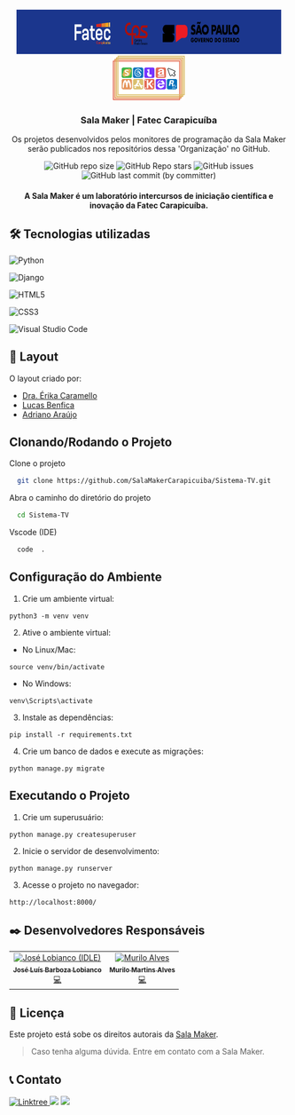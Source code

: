 <br />
<div align="center">
  <a href="https://linktr.ee/salamaker">
    <img src="public\fatec-carapicuiba-sp.png" alt="Logo" width="95%" height="80">
  </a>

</br>

 <a href="https://linktr.ee/salamaker">
    <img src="public\marca-salamaker.png" alt="Logo" height="80">
  </a>
  <h3 align="center">Sala Maker | Fatec Carapicuíba</h3>

  <p align="center">
    Os projetos desenvolvidos pelos monitores de programação da Sala Maker serão publicados nos repositórios dessa 'Organização' no GitHub. 
    <br />
    </div>

<div align="center">

![GitHub repo size](https://img.shields.io/github/repo-size/SalaMakerCarapicuiba/SISTEMA-TV-Horario-Aulas "Tamanho do repositório no GitHub")
![GitHub Repo stars](https://img.shields.io/github/stars/SalaMakerCarapicuiba/SISTEMA-TV-Horario-Aulas "Estrelas do repositório no GitHub")
![GitHub issues](https://img.shields.io/github/issues/SalaMakerCarapicuiba/SISTEMA-TV-Horario-Aulas "Issues abertas no repositório")
![GitHub last commit (by committer)](https://img.shields.io/github/last-commit/SalaMakerCarapicuiba/SISTEMA-TV-Horario-Aulas?color=orange "Último commit no repositório do GitHub")

</div>

<h4 align="center"> 
	A Sala Maker é um laboratório intercursos de iniciação científica e inovação da Fatec Carapicuíba.  
   
</h4>

## 🛠 Tecnologias utilizadas

![Python](https://img.shields.io/badge/python-3670A0?style=for-the-badge&logo=python&logoColor=ffdd54)

![Django](https://img.shields.io/badge/django-%23092E20.svg?style=for-the-badge&logo=django&logoColor=white)

![HTML5](https://img.shields.io/badge/html5-%23E34F26.svg?style=for-the-badge&logo=html5&logoColor=white)

![CSS3](https://img.shields.io/badge/css3-%231572B6.svg?style=for-the-badge&logo=css3&logoColor=white)

![Visual Studio Code](https://img.shields.io/badge/Visual%20Studio%20Code-0078d7.svg?style=for-the-badge&logo=visual-studio-code&logoColor=white)

## 🎨 Layout

O layout criado por:

- [Dra. Érika Caramello](https://www.linkedin.com/in/ecaramello/)
- [Lucas Benfica](https://www.linkedin.com/in/lbenfica/)
- [Adriano Araújo](https://www.linkedin.com/in/araujoadrianodsg/)

## Clonando/Rodando o Projeto

Clone o projeto

```bash
  git clone https://github.com/SalaMakerCarapicuiba/Sistema-TV.git
```

Abra o caminho do diretório do projeto

```bash
  cd Sistema-TV
```

Vscode (IDE)

```bash
  code  .
```

## Configuração do Ambiente

1. Crie um ambiente virtual:

```shell
python3 -m venv venv
```

2. Ative o ambiente virtual:

- No Linux/Mac:

```shell
source venv/bin/activate
```

- No Windows:

```shell
venv\Scripts\activate
```

3. Instale as dependências:

```shell
pip install -r requirements.txt
```

4. Crie um banco de dados e execute as migrações:

```shell
python manage.py migrate
```

## Executando o Projeto

1. Crie um superusuário:

```shell
python manage.py createsuperuser
```

2. Inicie o servidor de desenvolvimento:

```shell
python manage.py runserver
```

3. Acesse o projeto no navegador:

```
http://localhost:8000/
```

## ✒️ Desenvolvedores Responsáveis

<table>
  <tbody>
    <tr>
     </td>
      <td align="center"><a href="https://github.com/lobiancobr"><img src="https://avatars.githubusercontent.com/u/63502903?v=4" width="100px;" alt="José Lobianco (IDLE)"/><br /><sub><b>José Luís Barboza Lobianco
</b></sub></a><br /><a href="#🤛-contribuidores" title="Professor/Desenvolvedor">💻</a></td>
      <td align="center"><a href="https://github.com/lilo-afk"><img src="https://avatars.githubusercontent.com/u/80017589?v=4" width="100px;" alt="Murilo Alves"/><br /><sub><b>Murilo Martins Alves</b></sub></a><br /><a href="#🤛-contribuidores" title="Desenvolvedor">💻</a></td>
  
  </tbody>
</table>

## 📝 Licença

Este projeto está sobe os direitos autorais da <a href="https://linktr.ee/salamaker">Sala Maker</a>.

> Caso tenha alguma dúvida. Entre em contato com a Sala Maker.

## 📞 Contato

<a href="https://linktr.ee/salamaker?utm_source=linktree_profile_share&ltsid=f8d2de59-f82e-488d-9f99-ec4c06a65de5" target="_blank">
  <img src="https://img.shields.io/badge/-Linktree-%230000FF?style=for-the-badge&logoColor=white" alt="Linktree">
</a>
<a href="https://www.instagram.com/salamakercarapicuiba/" target="_blank"><img src="https://img.shields.io/badge/-Instagram-%23E4405F?style=for-the-badge&logo=instagram&logoColor=white" target="_blank"></a>
<a href = "mailto:salamakercarapicuiba@gmail.com"><img src="https://img.shields.io/badge/-Email-%23333?style=for-the-badge&logo=gmail&logoColor=white" target="_blank"></a>
